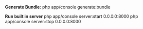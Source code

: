 **Generate Bundle:**
php app/console generate:bundle

**Run built in server**
 php app/console server:start 0.0.0.0:8000
 php app/console server:stop 0.0.0.0:8000